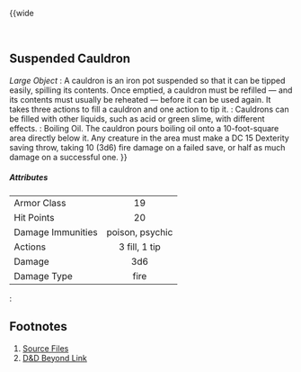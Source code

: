 <!-- Suspended Cauldron -->

<!-- Reference URLS -->
[Homebrewery]: https://homebrewery.naturalcrit.com/ "Naturalcrit's Homebrewery V3.0.0"
[Repo Files]: https://github.com/Tougher-Together-DnD/common-game-assets/tree/main/character-sheets/siege-weapons "Tougher Together Files"
[Repo Raw Path]: https://raw.githubusercontent.com/Tougher-Together-DnD/common-game-assets/main/siege-weapons/images/ "Incomplete path; add image filename"

[DnDBeyond Link]: https://www.dndbeyond.com/sources/dmg/running-the-game#CauldronSuspended "D&D Beyond item page"

<!-- Images -->
[Main Banner]: https://raw.githubusercontent.com/Tougher-Together-DnD/common-game-assets/main/character-sheets/siege-weapons/images/none.png#banner ""
[Item Card]: https://raw.githubusercontent.com/Tougher-Together-DnD/common-game-assets/main/character-sheets/siege-weapons/images/suspended-cauldron-card.webp#portrait "Handout Portrait"
[Item Token]: https://raw.githubusercontent.com/Tougher-Together-DnD/common-game-assets/main/character-sheets/siege-weapons/images/suspended-cauldron.webp

<style>
/* CSS style for NaturalCrit's Homebrewery V3.0.0 */
.page { background-color: transparent; }
.page#p1{ text-align:left; }
.page#p1:after{ display:none; }
.page p+p { margin-top:.2em; }
.page blockquote { margin-top:1em; margin-bottom:2em; }
.page h1, .page h2, .page h3, .page h4, sup, span { color:#006699; }
span { font-weight:bold; }
ul li { line-height:2; }
.page table tbody tr td { border:1px solid #1C6EA4; text-align:left; }
th:empty { display:none; }

/* css for markdown */
img[src*="#banner"] { display:block; margin-left:auto; margin-right:auto; width:750px; }
img[src*="#portrait"] { display:block; margin-left:auto; margin-right:auto; width:300px; }
</style>

{{wide
<!-- ![][Item Card] -->
<br>

## Suspended Cauldron
*Large Object*
:
A cauldron is an iron pot suspended so that it can be tipped easily, spilling its contents. Once emptied, a cauldron must be refilled — and its contents must usually be reheated — before it can be used again. It takes three actions to fill a cauldron and one action to tip it.
:
Cauldrons can be filled with other liquids, such as acid or green slime, with different effects.
:
Boiling Oil. The cauldron pours boiling oil onto a 10-foot-square area directly below it. Any creature in the area must make a DC 15 Dexterity saving throw, taking 10 (3d6) fire damage on a failed save, or half as much damage on a successful one.
}}
<br>

##### Attributes
| | |
| :--- | :---: |
| Armor Class | 19 |
| Hit Points | 20 |
| Damage Immunities | poison, psychic |
| Actions | 3 fill, 1 tip |
| Damage | 3d6 |
| Damage Type | fire |
:
## Footnotes
1. [Source Files][Repo Files]
2. [D&D Beyond Link][DnDBeyond Link]